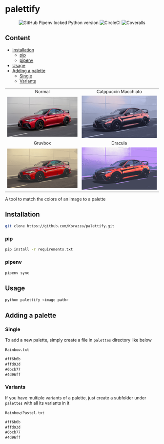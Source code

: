# palettify

<p align="center">
<img alt="GitHub Pipenv locked Python version" src="https://img.shields.io/github/pipenv/locked/python-version/Korazza/palettify?color=%233b82f6&style=for-the-badge">
<img alt="CircleCI" src="https://img.shields.io/circleci/build/github/Korazza/palettify/main?color=%2365a30d&label=Test&logo=circleci&style=for-the-badge">
<img alt="Coveralls" src="https://img.shields.io/coveralls/github/Korazza/palettify?color=%2365a30d&style=for-the-badge">
</p>

## Content
  - [Installation](#installation)
    - [pip](#pip)
    - [pipenv](#pipenv)
  - [Usage](#usage)
  - [Adding a palette](#adding-a-palette)
    - [Single](#single)
    - [Variants](#variants)

|                                  |                                                            |
| :------------------------------: | :--------------------------------------------------------: |
|              Normal              |                    Catppuccin Macchiato                    |
|  ![normal](examples/normal.png)  | ![catppuccin-macchiato](examples/catppuccin-macchiato.png) |
|             Gruvbox              |                          Dracula                           |
| ![gruvbox](examples/gruvbox.png) |              ![dracula](examples/dracula.png)              |

A tool to match the colors of an image to a palette

## Installation

```sh
git clone https://github.com/Korazza/palettify.git
```

### pip

```sh
pip install -r requirements.txt
```

### pipenv

```sh
pipenv sync
```

## Usage

```sh
python palettify <image path>
```

## Adding a palette

### Single

To add a new palette, simply create a file in `palettes` directory like below

`Rainbow.txt`

```md
#ff6b6b
#ffd93d
#6bcb77
#4d96ff
```

### Variants

If you have multiple variants of a palette, just create a subfolder under `palettes` with all its variants in it

`Rainbow/Pastel.txt`

```md
#ff6b6b
#ffd93d
#6bcb77
#4d96ff
```
